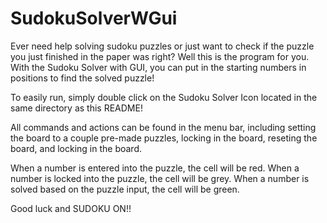 # SudokuSolverWGui
Ever need help solving sudoku puzzles or just want to check if the puzzle you just finished in the paper was right? Well this is the program for you. With the Sudoku Solver with GUI, you can put in the starting numbers in positions to find the solved puzzle!

To easily run, simply double click on the Sudoku Solver Icon located in the same directory as this README!

All commands and actions can be found in the menu bar, including setting the board to a couple pre-made puzzles, locking in the board, reseting the board, and locking in the board.

When a number is entered into the puzzle, the cell will be red.
When a number is locked into the puzzle, the cell will be grey.
When a number is solved based on the puzzle input, the cell will be green.

Good luck and SUDOKU ON!!


